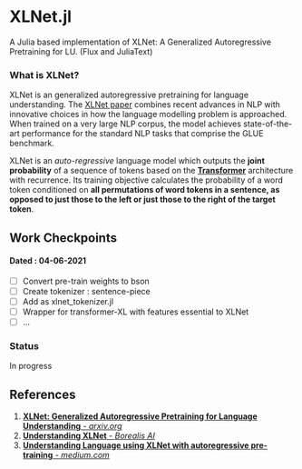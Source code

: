 # XLNet.jl
A Julia based implementation of XLNet: A Generalized Autoregressive Pretraining for LU. (Flux and JuliaText)

### What is XLNet?
XLNet is an generalized autoregressive pretraining for language understanding. The [XLNet paper](https://arxiv.org/abs/1906.08237) combines recent advances in NLP with innovative choices in how the language modelling problem is approached. When trained on a very large NLP corpus, the model achieves state-of-the-art performance for the standard NLP tasks that comprise the GLUE benchmark.

XLNet is an *auto-regressive* language model which outputs the **joint probability** of a sequence of tokens based on the [**Transformer**](https://arxiv.org/abs/1901.02860) architecture with recurrence. Its training objective calculates the probability of a word token conditioned on **all permutations of word tokens in a sentence, as opposed to just those to the left or just those to the right of the target token**.

## Work Checkpoints 
#### Dated : 04-06-2021
- [ ] Convert pre-train weights to bson
- [ ] Create tokenizer : sentence-piece 
- [ ] Add as xlnet_tokenizer.jl
- [ ] Wrapper for transformer-XL with features essential to XLNet
- [ ] ...

### Status
In progress

## References
1. [**XLNet: Generalized Autoregressive Pretraining for Language Understanding** - _arxiv.org_](https://arxiv.org/abs/1906.08237)
2. [**Understanding XLNet** - _Borealis AI_](https://www.borealisai.com/en/blog/understanding-xlnet/)
3. [**Understanding Language using XLNet with autoregressive pre-training** - _medium.com_](https://medium.com/@zxiao2015/understanding-language-using-xlnet-with-autoregressive-pre-training-9c86e5bea443)
